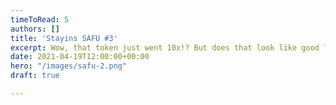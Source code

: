 ```yaml
---
timeToRead: 5
authors: []
title: 'Stayins SAFU #3'
excerpt: Wow, that token just went 10x!? But does that look like good liquidity?
date: 2021-04-19T12:00:00+00:00
hero: "/images/safu-2.png"
draft: true

---
```

